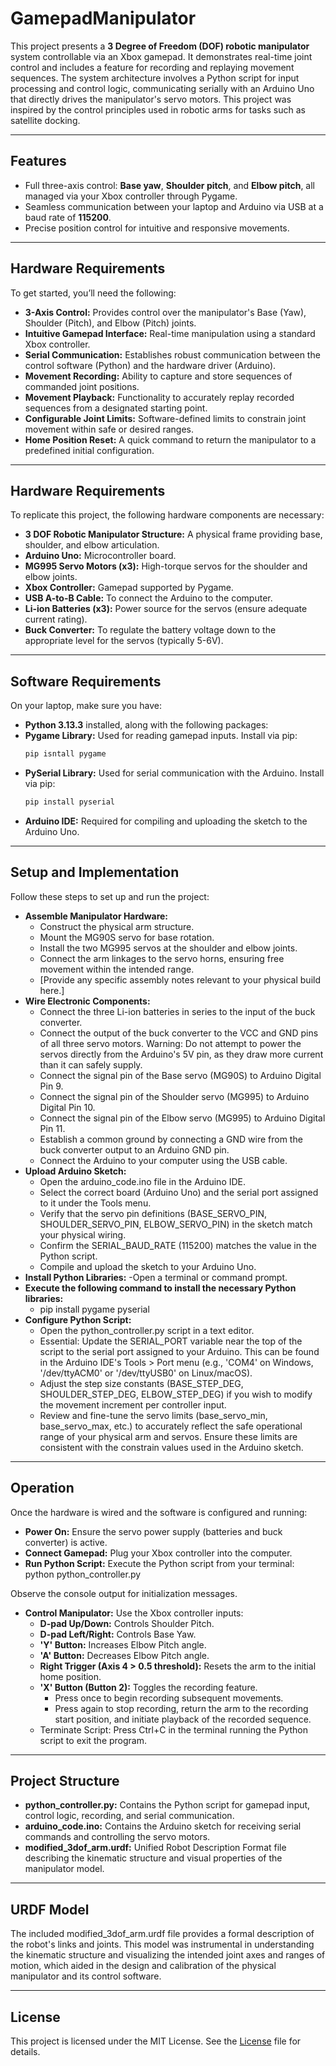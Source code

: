# GamepadManipulator

This project presents a **3 Degree of Freedom (DOF) robotic manipulator** system controllable via an Xbox gamepad. It demonstrates real-time joint control and includes a feature for recording and replaying movement sequences. The system architecture involves a Python script for input processing and control logic, communicating serially with an Arduino Uno that directly drives the manipulator's servo motors. This project was inspired by the control principles used in robotic arms for tasks such as satellite docking.

---

## Features
- Full three-axis control: **Base yaw**, **Shoulder pitch**, and **Elbow pitch**, all managed via your Xbox controller through Pygame.
- Seamless communication between your laptop and Arduino via USB at a baud rate of **115200**.
- Precise position control for intuitive and responsive movements.

---

## Hardware Requirements
To get started, you’ll need the following:
 - **3-Axis Control:** Provides control over the manipulator's Base (Yaw), Shoulder (Pitch), and Elbow (Pitch) joints.
 - **Intuitive Gamepad Interface:** Real-time manipulation using a standard Xbox controller.
 - **Serial Communication:** Establishes robust communication between the control software (Python) and the hardware driver (Arduino).
 - **Movement Recording:** Ability to capture and store sequences of commanded joint positions.
 - **Movement Playback:** Functionality to accurately replay recorded sequences from a designated starting point.
 - **Configurable Joint Limits:** Software-defined limits to constrain joint movement within safe or desired ranges.
 - **Home Position Reset:** A quick command to return the manipulator to a predefined initial configuration.

---

## Hardware Requirements
To replicate this project, the following hardware components are necessary:
 - **3 DOF Robotic Manipulator Structure:** A physical frame providing base, shoulder, and elbow articulation.
 - **Arduino Uno:** Microcontroller board.
 - **MG995 Servo Motors (x3):** High-torque servos for the shoulder and elbow joints.
 - **Xbox Controller:** Gamepad supported by Pygame.
 - **USB A-to-B Cable:** To connect the Arduino to the computer.
 - **Li-ion Batteries (x3):** Power source for the servos (ensure adequate current rating).
 - **Buck Converter:** To regulate the battery voltage down to the appropriate level for the servos (typically 5-6V).

---

## Software Requirements
On your laptop, make sure you have:
- **Python 3.13.3** installed, along with the following packages:
- **Pygame Library:** Used for reading gamepad inputs. Install via pip:
  ```bash
  pip isntall pygame
  ```
- **PySerial Library:** Used for serial communication with the Arduino. Install via pip:
  ```bash
  pip install pyserial
  ```
- **Arduino IDE:** Required for compiling and uploading the sketch to the Arduino Uno.

---

## Setup and Implementation
Follow these steps to set up and run the project:
- **Assemble Manipulator Hardware:**
     - Construct the physical arm structure.
     - Mount the MG90S servo for base rotation.
     - Install the two MG995 servos at the shoulder and elbow joints.
     - Connect the arm linkages to the servo horns, ensuring free movement within the intended range.
     - [Provide any specific assembly notes relevant to your physical build here.]
 - **Wire Electronic Components:**
   - Connect the three Li-ion batteries in series to the input of the buck converter.
   - Connect the output of the buck converter to the VCC and GND pins of all three servo motors. Warning: Do not attempt to power the servos directly from the Arduino's 5V pin, as they draw more current than it can safely supply.
   - Connect the signal pin of the Base servo (MG90S) to Arduino Digital Pin 9.
   - Connect the signal pin of the Shoulder servo (MG995) to Arduino Digital Pin 10.
   - Connect the signal pin of the Elbow servo (MG995) to Arduino Digital Pin 11.
   - Establish a common ground by connecting a GND wire from the buck converter output to an Arduino GND pin.
   - Connect the Arduino to your computer using the USB cable.
 - **Upload Arduino Sketch:**
   - Open the arduino_code.ino file in the Arduino IDE.
   - Select the correct board (Arduino Uno) and the serial port assigned to it under the Tools menu.
   - Verify that the servo pin definitions (BASE_SERVO_PIN, SHOULDER_SERVO_PIN, ELBOW_SERVO_PIN) in the sketch match your physical wiring.
   - Confirm the SERIAL_BAUD_RATE (115200) matches the value in the Python script.
   - Compile and upload the sketch to your Arduino Uno.
 - **Install Python Libraries:**
   -Open a terminal or command prompt.
 - **Execute the following command to install the necessary Python libraries:**
   - pip install pygame pyserial
 - **Configure Python Script:**
   - Open the python_controller.py script in a text editor.
   - Essential: Update the SERIAL_PORT variable near the top of the script to the serial port assigned to your Arduino. This can be found in the Arduino IDE's Tools > Port menu (e.g., 'COM4' on Windows, '/dev/ttyACM0' or '/dev/ttyUSB0' on Linux/macOS).
   - Adjust the step size constants (BASE_STEP_DEG, SHOULDER_STEP_DEG, ELBOW_STEP_DEG) if you wish to modify the movement increment per controller input.
   - Review and fine-tune the servo limits (base_servo_min, base_servo_max, etc.) to accurately reflect the safe operational range of your physical arm and servos. Ensure these limits are consistent with the constrain values used in the Arduino sketch.

---

## Operation
Once the hardware is wired and the software is configured and running:
 - **Power On:** Ensure the servo power supply (batteries and buck converter) is active.
 - **Connect Gamepad:** Plug your Xbox controller into the computer.
 - **Run Python Script:** Execute the Python script from your terminal:
python python_controller.py

Observe the console output for initialization messages.
 - **Control Manipulator:** Use the Xbox controller inputs:
   - **D-pad Up/Down:** Controls Shoulder Pitch.
   - **D-pad Left/Right:** Controls Base Yaw.
   - **'Y' Button:** Increases Elbow Pitch angle.
   - **'A' Button:** Decreases Elbow Pitch angle.
   - **Right Trigger (Axis 4 > 0.5 threshold):** Resets the arm to the initial home position.
   - **'X' Button (Button 2):** Toggles the recording feature.
     - Press once to begin recording subsequent movements.
     - Press again to stop recording, return the arm to the recording start position, and initiate playback of the recorded sequence.
   - Terminate Script: Press Ctrl+C in the terminal running the Python script to exit the program.

  ---

## Project Structure
 - **python_controller.py:** Contains the Python script for gamepad input, control logic, recording, and serial communication.
 - **arduino_code.ino:** Contains the Arduino sketch for receiving serial commands and controlling the servo motors.
 - **modified_3dof_arm.urdf:** Unified Robot Description Format file describing the kinematic structure and visual properties of the manipulator model.

---

## URDF Model
The included modified_3dof_arm.urdf file provides a formal description of the robot's links and joints. This model was instrumental in understanding the kinematic structure and visualizing the intended joint axes and ranges of motion, which aided in the design and calibration of the physical manipulator and its control software.

---

## License
This project is licensed under the MIT License. See the [License](LICENSE) file for details.
